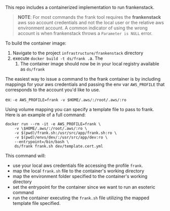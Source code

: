 This repo includes a containerized implementation to run frankenstack.

> **NOTE**: For most commands the frank tool requires the **frankenstack** aws sso account credentials and not the 
> local user or the relative aws environment account. A common indicator of using the wrong account is when 
> frankenstack throws a `Parameter is NULL` error.

To build the container image:
1. Navigate to the project `infrastructure/frankenstack` directory
2. execute `docker build -t ds/frank .`a. The 
   1. The container image should now be in your local registry available as `ds/frank`

The easiest way to issue a command to the frank container is by including mappings for your
aws credentials and passing the env var `AWS_PROFILE` that corresponds to the account you'd like to use.

ex: `-e AWS_PROFILE=frank -v $HOME/.aws/:/root/.aws/:ro`

Using volume mapping you can specify a template file to pass to frank. Here is an example of a full
command:

```
docker run --rm -it -e AWS_PROFILE=frank \
    -v \$HOME/.aws/:/root/.aws/:ro \
    -v $(pwd)/frank.sh:/usr/src/app/frank.sh:ro \
    -v $(pwd)/envs/dev/:/usr/src/app/dev:ro \
    --entrypoint=/bin/bash \
    ds/frank frank.sh dev/template.cert.yml
```

This command will:
- use your local aws credentials file accessing the profile `frank`.
- map the local `frank.sh` file to the container's working directory
- map the environment folder specified to the container's working directory
- set the entrypoint for the container since we want to run an esoteric command
- run the container executing the `frank.sh` file utilizing the mapped template file specified.
